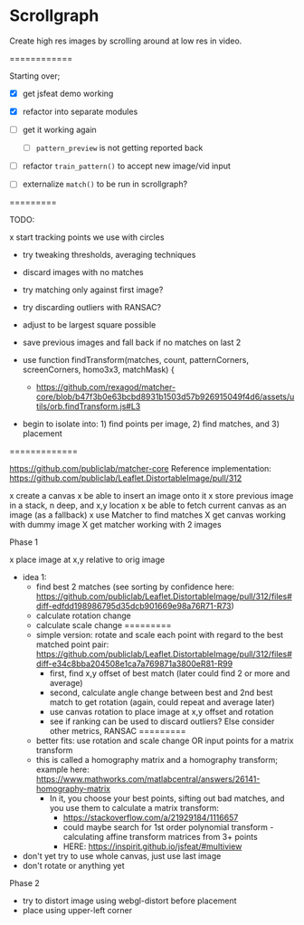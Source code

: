 # Scrollgraph

Create high res images by scrolling around at low res in video.

============

Starting over;

* [x] get jsfeat demo working
* [x] refactor into separate modules
* [ ] get it working again
  * [ ] `pattern_preview` is not getting reported back
* [ ] refactor `train_pattern()` to accept new image/vid input
* [ ] externalize `match()` to be run in scrollgraph?












=========

TODO:

x start tracking points we use with circles
* try tweaking thresholds, averaging techniques
* discard images with no matches
* try matching only against first image? 
* try discarding outliers with RANSAC?
* adjust to be largest square possible
* save previous images and fall back if no matches on last 2


* use function findTransform(matches, count, patternCorners, screenCorners, homo3x3, matchMask) {
  * https://github.com/rexagod/matcher-core/blob/b47f3b0e63bcbd8931b1503d57b926915049f4d6/assets/utils/orb.findTransform.js#L3

* begin to isolate into: 1) find points per image, 2) find matches, and 3) placement

=============

https://github.com/publiclab/matcher-core
Reference implementation: https://github.com/publiclab/Leaflet.DistortableImage/pull/312

x create a canvas
x be able to insert an image onto it
x store previous image in a stack, n deep, and x,y location
x be able to fetch current canvas as an image (as a fallback)
x use Matcher to find matches
X get canvas working with dummy image
X get matcher working with 2 images

Phase 1

x place image at x,y relative to orig image
  * idea 1: 
    * find best 2 matches (see sorting by confidence here: https://github.com/publiclab/Leaflet.DistortableImage/pull/312/files#diff-edfdd198986795d35dcb901669e98a76R71-R73)
    * calculate rotation change
    * calculate scale change
=========
    * simple version: rotate and scale each point with regard to the best matched point pair: https://github.com/publiclab/Leaflet.DistortableImage/pull/312/files#diff-e34c8bba204508e1ca7a769871a3800eR81-R99
      * first, find x,y offset of best match (later could find 2 or more and average)
      * second, calculate angle change between best and 2nd best match to get rotation (again, could repeat and average later)
      * use canvas rotation to place image at x,y offset and rotation
      * see if ranking can be used to discard outliers? Else consider other metrics, RANSAC
=========
    * better fits: use rotation and scale change OR input points for a matrix transform
	* this is called a homography matrix and a homography transform; example here: https://www.mathworks.com/matlabcentral/answers/26141-homography-matrix
        * In it, you choose your best points, sifting out bad matches, and you use them to calculate a matrix transform:
          * https://stackoverflow.com/a/21929184/1116657
          * could maybe search for 1st order polynomial transform - calculating affine transform matrices from 3+ points
          * HERE: https://inspirit.github.io/jsfeat/#multiview
* don't yet try to use whole canvas, just use last image
* don't rotate or anything yet

Phase 2

* try to distort image using webgl-distort before placement
* place using upper-left corner

